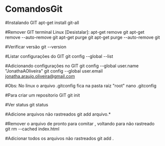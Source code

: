 # ComandosGit
#Instalando GIT
apt-get install git-all

#Remover GIT terminal Linux [Desistalar]:
apt-get remove git
apt-get remove --auto-remove git
apt-get purge git
apt-get purge --auto-remove git

#Verificar versão
git --version

#Listar configurações do GIT
git config --global --list

#Adicionando configurações no GIT
git config --global user.name "JonathaAOliveira"
git config --global user.email jonatha.araujo.oliveira@gmail.com

#Obs: No linux o arquivo .gitconfig fica na pasta raiz "root"
nano .gitconfig

#Para criar um repositorio GIT
git init

#Ver status
git status

#Adicione arquivos não rastreados
git add arquivo.*

#Remover o arquivo de pronto para comitar , voltando para não rastreado
git rm --cached index.html

#Adicionar todos os arquivos não rastreados 
git add .





